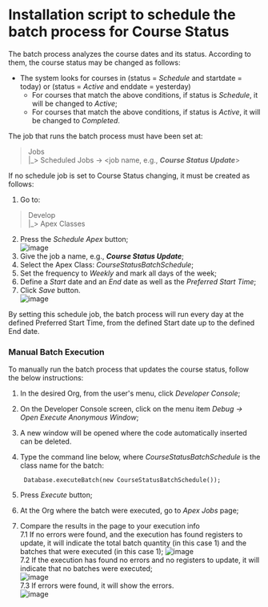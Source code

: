 # Installation script to schedule the batch process for Course Status
The batch process analyzes the course dates and its status. According to them, the course status may be changed as follows:

- The system looks for courses in (status = *Schedule* and startdate = today) or (status = *Active* and enddate = yesterday)
    - For courses that match the above conditions, if status is *Schedule*, it will be changed to *Active*;
    - For courses that match the above conditions, if status is *Active*, it will be changed to *Completed*.

The job that runs the batch process must have been set at:
> Jobs  
   |_> Scheduled Jobs -> <job name, e.g., **_Course Status Update_**>

If no schedule job is set to Course Status changing, it must be created as follows:
1. Go to:   
> Develop  
   |_> Apex Classes  
2. Press the *Schedule Apex* button;   
![image](https://user-images.githubusercontent.com/26011197/30222834-a7dadbee-949e-11e7-92c0-618904925248.png)  
3. Give the job a name, e.g., **_Course Status Update_**;
4. Select the Apex Class: *CourseStatusBatchSchedule*;
5. Set the frequency to *Weekly* and mark all days of the week;
6. Define a *Start* date and an *End* date as well as the *Preferred Start Time*;
7. Click *Save* button.  
![image](https://user-images.githubusercontent.com/26011197/30222977-56fafd8e-949f-11e7-9c11-564c2d8754ac.png)  

By setting this schedule job, the batch process will run every day at the defined Preferred Start Time, from the defined Start date up to the defined End date.

### Manual Batch Execution
To manually run the batch process that updates the course status, follow the below instructions:
1. In the desired Org, from the user's menu, click *Developer Console*;
2. On the Developer Console screen, click on the menu item *Debug -> Open Execute Anonymous Window*;
3. A new window will be opened where the code automatically inserted can be deleted.
4. Type the command line below, where *CourseStatusBatchSchedule* is the class name for the batch:  

        Database.executeBatch(new CourseStatusBatchSchedule());  
  
5. Press *Execute* button;
6. At the Org where the batch were executed, go to *Apex Jobs* page;
7. Compare the results in the page to your execution info  
7.1  If no errors were found, and the execution has found registers to update, it will indicate the total batch quantity (in this case 1) and the batches that were executed (in this case 1);
![image](https://user-images.githubusercontent.com/26011197/30215742-4c117cee-9487-11e7-9815-686661f3b3ee.png)  
7.2 If the execution has found no errors and no registers to update, it will indicate that no batches were executed;  
![image](https://user-images.githubusercontent.com/26011197/30215794-724d5f90-9487-11e7-9f28-0edcdea65632.png)  
7.3 If errors were found, it will show the errors.  
![image](https://user-images.githubusercontent.com/26011197/30215840-a13e4292-9487-11e7-9f9f-34e7ac924f93.png)
